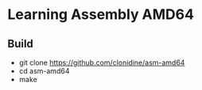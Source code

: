# Learning Assembly AMD64

## Build
- git clone https://github.com/clonidine/asm-amd64
- cd asm-amd64
- make